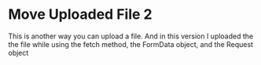 # Move Uploaded File 2

This is another way you can upload a file. And in this version I uploaded the
the file while using the fetch method, the FormData object, and the Request object
